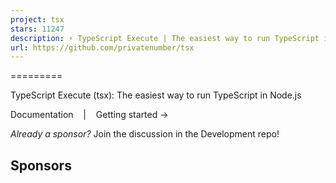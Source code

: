 ```yaml
---
project: tsx
stars: 11247
description: ⚡️ TypeScript Execute | The easiest way to run TypeScript in Node.js
url: https://github.com/privatenumber/tsx
---
```


  
  
  

=========

TypeScript Execute (tsx): The easiest way to run TypeScript in Node.js  
  
Documentation    |    Getting started →

  

_Already a sponsor?_ Join the discussion in the Development repo!

Sponsors
--------
